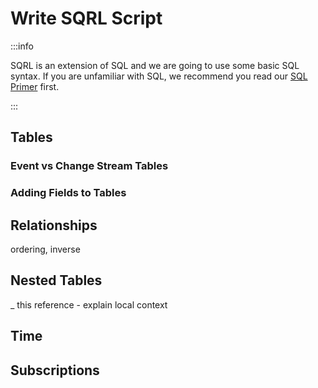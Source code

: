 
# Write SQRL Script

:::info

SQRL is an extension of SQL and we are going to use some basic SQL syntax. If you are
unfamiliar with SQL, we recommend you read our [SQL Primer](/docs/getting-started/intro/sql-primer)
first.

:::

## Tables

### Event vs Change Stream Tables

### Adding Fields to Tables

## Relationships

ordering, inverse

## Nested Tables

_ this reference - explain local context

## Time

## Subscriptions